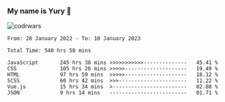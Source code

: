 ### My name is Yury 👋 
![codrwars](https://www.codewars.com/users/litury/badges/micro) 


<!--START_SECTION:waka-->

```text
From: 28 January 2022 - To: 10 January 2023

Total Time: 540 hrs 50 mins

JavaScript       245 hrs 36 mins >>>>>>>>>>>--------------   45.41 %
CSS              105 hrs 26 mins >>>>>--------------------   19.49 %
HTML             97 hrs 59 mins  >>>>>--------------------   18.12 %
SCSS             60 hrs 42 mins  >>>----------------------   11.22 %
Vue.js           15 hrs 34 mins  >------------------------   02.88 %
JSON             9 hrs 14 mins   -------------------------   01.71 %
```

<!--END_SECTION:waka-->

